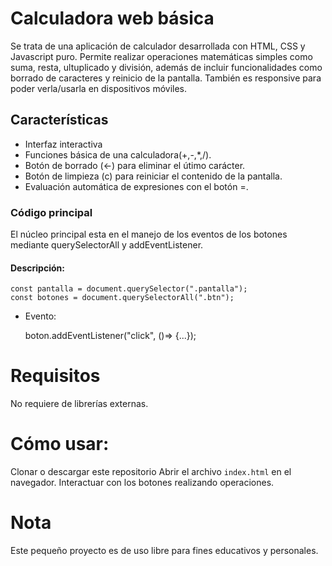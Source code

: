 # Calculadora web básica

Se trata de una aplicación de calculador desarrollada con HTML, CSS y Javascript puro. Permite realizar operaciones matemáticas simples como suma, resta, ultuplicado y división, además de incluir funcionalidades como borrado de caracteres y reinicio de la pantalla.
También es responsive para poder verla/usarla en dispositivos móviles.

## Características

- Interfaz interactiva
- Funciones básica de una calculadora(+,-,*,/).
- Botón de borrado (<-) para eliminar el útimo carácter.
- Botón de limpieza (c) para reiniciar el contenido de la pantalla.
- Evaluación automática de expresiones con el botón =.

### Código principal

El núcleo principal esta en el manejo de los eventos de los botones mediante querySelectorAll y addEventListener.

#### Descripción:

    const pantalla = document.querySelector(".pantalla");
    const botones = document.querySelectorAll(".btn");

- Evento:

    boton.addEventListener("click", ()=> {...});

# Requisitos

No requiere de librerías externas.

# Cómo usar:

Clonar o descargar este repositorio
Abrir el archivo `index.html` en el navegador.
Interactuar con los botones realizando operaciones.

# Nota

Este pequeño proyecto es de uso libre para fines educativos y personales.